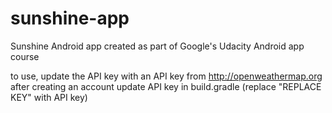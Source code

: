 # sunshine-app
Sunshine Android app created as part of Google's Udacity Android app course

to use, update the API key with an API key from http://openweathermap.org after creating an account
update API key in build.gradle (replace "REPLACE KEY" with API key)
